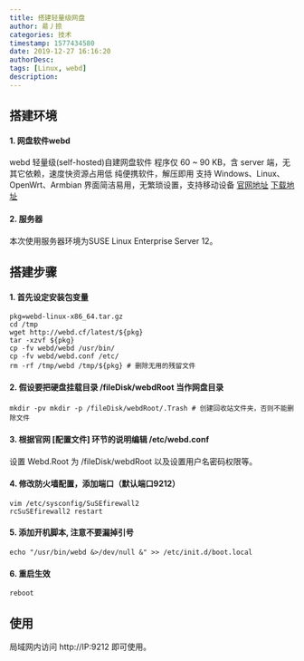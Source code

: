 ```yaml
---
title: 搭建轻量级网盘
author: 昜丿捺
categories: 技术
timestamp: 1577434580
date: 2019-12-27 16:16:20
authorDesc:
tags: [Linux, webd]
description:
---
```

## 搭建环境

#### 1. 网盘软件webd
webd 轻量级(self-hosted)自建网盘软件
程序仅 60 ~ 90 KB，含 server 端，无其它依赖，速度快资源占用低
纯便携软件，解压即用
支持 Windows、Linux、OpenWrt、Armbian
界面简洁易用，无繁琐设置，支持移动设备
[官网地址](https://webd.cf/)
[下载地址](https://webd.cf/latest/)

#### 2. 服务器
本次使用服务器环境为SUSE Linux Enterprise Server 12。


## 搭建步骤

#### 1. 首先设定安装包变量
```
pkg=webd-linux-x86_64.tar.gz
cd /tmp
wget http://webd.cf/latest/${pkg}
tar -xzvf ${pkg}
cp -fv webd/webd /usr/bin/
cp -fv webd/webd.conf /etc/
rm -rf /tmp/webd /tmp/${pkg} # 删除无用的残留文件
```
#### 2. 假设要把硬盘挂载目录 /fileDisk/webdRoot 当作网盘目录
```
mkdir -pv mkdir -p /fileDisk/webdRoot/.Trash # 创建回收站文件夹，否则不能删除文件
```
#### 3. 根据官网 [配置文件] 环节的说明编辑 /etc/webd.conf
设置 Webd.Root 为 /fileDisk/webdRoot 以及设置用户名密码权限等。

#### 4. 修改防火墙配置，添加端口（默认端口9212）
```
vim /etc/sysconfig/SuSEfirewall2
rcSuSEfirewall2 restart
```

#### 5. 添加开机脚本, 注意不要漏掉引号
```
echo "/usr/bin/webd &>/dev/null &" >> /etc/init.d/boot.local
```

#### 6. 重启生效
```
reboot
```


## 使用
局域网内访问 http://IP:9212 即可使用。